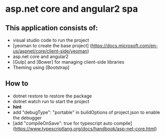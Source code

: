 # asp.net core and angular2 spa
 
 
## This application consists of:

*   visual studio code to run the project 
*   [yeoman to create the base project] (https://docs.microsoft.com/en-us/aspnet/core/client-side/yeoman)
*   asp.net core and angular2  
*   [Gulp] and [Bower] for managing client-side libraries
*   Theming using [Bootstrap]

## How to

*   dotnet restore to restore the package
*   dotnet watch run to start the project
*   **hint** 
*   add "debugType": "portable" in buildOptions of project.json to enable the debugger
*   [add "compileOnSave": true  for typescript auto compile] (https://www.typescriptlang.org/docs/handbook/asp-net-core.html)


 